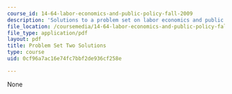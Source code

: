 ```yaml
---
course_id: 14-64-labor-economics-and-public-policy-fall-2009
description: 'Solutions to a problem set on labor economics and public policy. '
file_location: /coursemedia/14-64-labor-economics-and-public-policy-fall-2009/0cf96a7ac16e74fc7bbf2de936cf258e_MIT14_64F09_ps2_sol.pdf
file_type: application/pdf
layout: pdf
title: Problem Set Two Solutions
type: course
uid: 0cf96a7ac16e74fc7bbf2de936cf258e

---
```

None